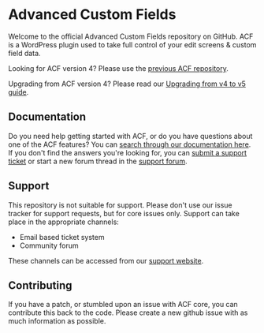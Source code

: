 # Advanced Custom Fields

Welcome to the official Advanced Custom Fields repository on GitHub. ACF is a WordPress plugin used to take full control of your edit screens & custom field data.

Looking for ACF version 4? Please use the [previous ACF repository](https://github.com/elliotcondon/acf).

Upgrading from ACF version 4? Please read our [Upgrading from v4 to v5 guide](https://www.advancedcustomfields.com/resources/upgrading-v4-v5/).

## Documentation

Do you need help getting started with ACF, or do you have questions about one of the ACF features? You can [search through our documentation here](https://www.advancedcustomfields.com/resources). If you don't find the answers you're looking for, you can [submit a support ticket](https://support.advancedcustomfields.com/new-ticket/) or start a new forum thread in the [support forum](https://support.advancedcustomfields.com/).

## Support

This repository is not suitable for support. Please don't use our issue tracker for support requests, but for core issues only.
Support can take place in the appropriate channels:

* Email based ticket system
* Community forum

These channels can be accessed from our [support website](https://support.advancedcustomfields.com/).

## Contributing

If you have a patch, or stumbled upon an issue with ACF core, you can contribute this back to the code. Please create a new github issue with as much information as possible.